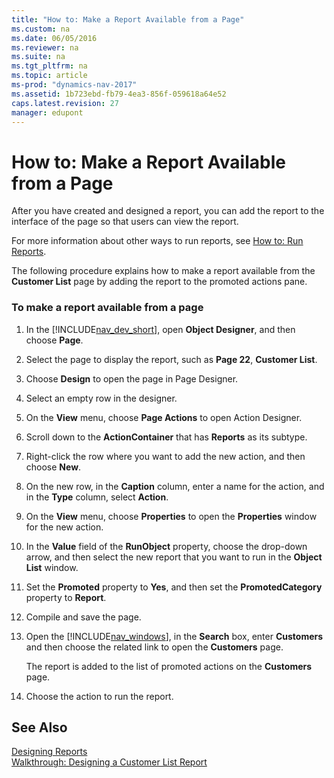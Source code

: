 ```yaml
---
title: "How to: Make a Report Available from a Page"
ms.custom: na
ms.date: 06/05/2016
ms.reviewer: na
ms.suite: na
ms.tgt_pltfrm: na
ms.topic: article
ms-prod: "dynamics-nav-2017"
ms.assetid: 1b723ebd-fb79-4ea3-856f-059618a64e52
caps.latest.revision: 27
manager: edupont
---
```

# How to: Make a Report Available from a Page
After you have created and designed a report, you can add the report to the interface of the page so that users can view the report.  
  
 For more information about other ways to run reports, see [How to: Run Reports](How%20to:%20Run%20Reports.md).  
  
 The following procedure explains how to make a report available from the **Customer List** page by adding the report to the promoted actions pane.  
  
### To make a report available from a page  
  
1.  In the [!INCLUDE[nav_dev_short](includes/nav_dev_short_md.md)], open **Object Designer**, and then choose **Page**.  
  
2.  Select the page to display the report, such as **Page 22**, **Customer List**.  
  
3.  Choose **Design** to open the page in Page Designer.  
  
4.  Select an empty row in the designer.  
  
5.  On the **View** menu, choose **Page Actions** to open Action Designer.  
  
6.  Scroll down to the **ActionContainer** that has **Reports** as its subtype.  
  
7.  Right\-click the row where you want to add the new action, and then choose **New**.  
  
8.  On the new row, in the **Caption** column, enter a name for the action, and in the **Type** column, select **Action**.  
  
9. On the **View** menu, choose **Properties** to open the **Properties** window for the new action.  
  
10. In the **Value** field of the **RunObject** property, choose the drop\-down arrow, and then select the new report that you want to run in the **Object List** window.  
  
11. Set the **Promoted** property to **Yes**, and then set the **PromotedCategory** property to **Report**.  
  
12. Compile and save the page.  
  
13. Open the [!INCLUDE[nav_windows](includes/nav_windows_md.md)], in the **Search** box, enter **Customers** and then choose the related link to open the **Customers** page.  
  
     The report is added to the list of promoted actions on the **Customers** page.  
  
14. Choose the action to run the report.  
  
## See Also  
 [Designing Reports](Designing-Reports.md)   
 [Walkthrough: Designing a Customer List Report](Walkthrough:%20Designing%20a%20Customer%20List%20Report.md)
